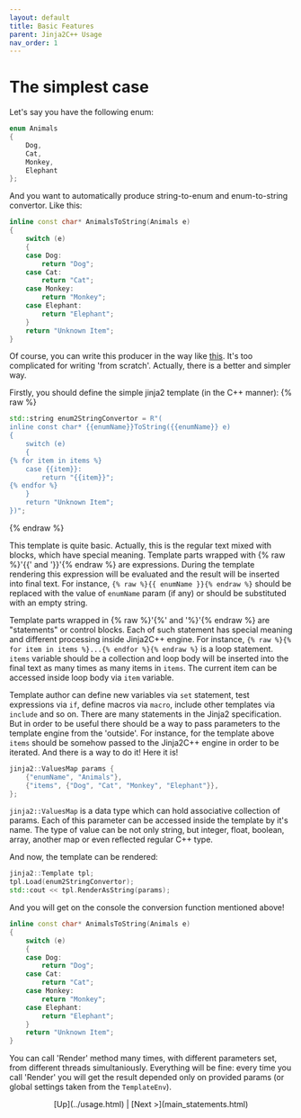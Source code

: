 ```yaml
---
layout: default
title: Basic Features
parent: Jinja2C++ Usage
nav_order: 1
---
```


# The simplest case

Let's say you have the following enum:

```c++
enum Animals
{
    Dog,
    Cat,
    Monkey,
    Elephant
};
```

And you want to automatically produce string-to-enum and enum-to-string convertor. Like this:

```c++
inline const char* AnimalsToString(Animals e)
{
    switch (e)
    {
    case Dog:
        return "Dog";
    case Cat:
        return "Cat";
    case Monkey:
        return "Monkey";
    case Elephant:
        return "Elephant";
    }
    return "Unknown Item";
}
```

Of course, you can write this producer in the way like [this](https://github.com/flexferrum/autoprogrammer/blob/87a9dc8ff61c7bdd30fede249757b71984e4b954/src/generators/enum2string_generator.cpp#L140). It's too complicated for writing 'from scratch'. Actually, there is a better and simpler way.

Firstly, you should define the simple jinja2 template (in the C++ manner):
{% raw %}
```c++
std::string enum2StringConvertor = R"(
inline const char* {{enumName}}ToString({{enumName}} e)
{
    switch (e)
    {
{% for item in items %}
    case {{item}}:
        return "{{item}}";
{% endfor %}
    }
    return "Unknown Item";
})";
```
{% endraw %}

This template is quite basic. Actually, this is the regular text mixed with blocks, which have special meaning. Template parts wrapped with {% raw %}'{{' and '}}'{% endraw %} are expressions. During the template rendering this expression will be evaluated and the result will be inserted into final text. For instance, `{% raw %}{{ enumName }}{% endraw %}` should be replaced with the value of `enumName` param (if any) or should be substituted with an empty string. 

Template parts wrapped in {% raw %}'{%' and '%}'{% endraw %} are "statements" or control blocks. Each of such statement has special meaning and different processing inside Jinja2C++ engine. For instance, `{% raw %}{% for item in items %}...{% endfor %}{% endraw %}` is a loop statement. `items` variable should be a collection and loop body will be inserted into the final text as many times as many items in `items`. The current item can be accessed inside loop body via `item` variable. 

Template author can define new variables via `set` statement, test expressions via `if`, define macros via `macro`, include other templates via `include` and so on. There are many statements in the Jinja2 specification. But in order to be useful there should be a way to pass parameters to the template engine from the 'outside'. For instance, for the template above `items` should be somehow passed to the Jinja2C++ engine in order to be iterated. And there is a way to do it! Here it is!

```c++
jinja2::ValuesMap params {
    {"enumName", "Animals"},
    {"items", {"Dog", "Cat", "Monkey", "Elephant"}},
};
```
`jinja2::ValuesMap` is a data type which can hold associative collection of params. Each of this parameter can be accessed inside the template by it's name. The type of value can be not only string, but integer, float, boolean, array, another map or even reflected regular C++ type.

And now, the template can be rendered:

```c++
jinja2::Template tpl;
tpl.Load(enum2StringConvertor);
std::cout << tpl.RenderAsString(params);
```
And you will get on the console the conversion function mentioned above!

```c++
inline const char* AnimalsToString(Animals e)
{
    switch (e)
    {
    case Dog:
        return "Dog";
    case Cat:
        return "Cat";
    case Monkey:
        return "Monkey";
    case Elephant:
        return "Elephant";
    }
    return "Unknown Item";
}
```

You can call 'Render' method many times, with different parameters set, from different threads simultaniously. Everything will be fine: every time you call 'Render' you will get the result depended only on provided params (or global settings taken from the `TemplateEnv`).

<div align="center">[Up](../usage.html) | [Next >](main_statements.html)</div>
